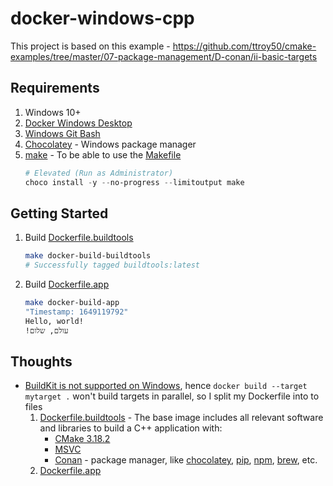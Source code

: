 # docker-windows-cpp

This project is based on this example - https://github.com/ttroy50/cmake-examples/tree/master/07-package-management/D-conan/ii-basic-targets

## Requirements

1. Windows 10+
2. [Docker Windows Desktop](https://docs.docker.com/get-docker/)
3. [Windows Git Bash](https://gitforwindows.org/)
4. [Chocolatey](https://chocolatey.org/) - Windows package manager
5. [make](https://www.gnu.org/software/make/manual/make.html) - To be able to use the [Makefile](./Makefile)
   ```powershell
   # Elevated (Run as Administrator)
   choco install -y --no-progress --limitoutput make
   ```

## Getting Started

1. Build [Dockerfile.buildtools](./Dockerfile.buildtools)
   ```bash
   make docker-build-buildtools
   # Successfully tagged buildtools:latest   
   ```
1. Build [Dockerfile.app](./projects/Dockerfile.app)
   ```bash
   make docker-build-app
   "Timestamp: 1649119792" 
   Hello, world!
   !עולם, שלום
   ```

## Thoughts

- [BuildKit is not supported on Windows](https://github.com/microsoft/Windows-Containers/issues/34), hence `docker build --target mytarget .` won't build targets in parallel, so I split my Dockerfile into to files
  1. [Dockerfile.buildtools](./Dockerfile.buildtools) - The base image includes all relevant software and libraries to build a C++ application with:
     - [CMake 3.18.2](https://cmake.org/cmake/help/latest/release/3.18.html)
     - [MSVC](https://code.visualstudio.com/docs/cpp/config-msvc) 
     - [Conan](https://conan.io/) - package manager, like [chocolatey](https://chocolatey.org/), [pip](https://pypi.org/project/pip/), [npm](https://www.npmjs.com/), [brew](https://brew.sh/), etc.
  2. [Dockerfile.app](Dockerfile.app)
